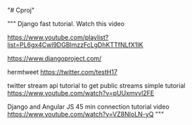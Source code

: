 "# Cproj" 


"""
Django fast tutorial. Watch this video

https://www.youtube.com/playlist?list=PL6gx4Cwl9DGBlmzzFcLgDhKTTfNLfX1IK

https://www.djangoproject.com/

hermtweet
https://twitter.com/testH17

twitter stream api tutorial to get public streams simple tutorial
https://www.youtube.com/watch?v=pUUxmvvl2FE

Django and Angular JS 45 min connection tutorial video
https://www.youtube.com/watch?v=VZ8NIoLN-yQ
"""
